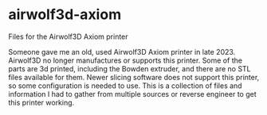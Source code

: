# airwolf3d-axiom
Files for the Airwolf3D Axiom printer

Someone gave me an old, used Airwolf3D Axiom printer in late 2023. Airwolf3D no longer manufactures or supports this printer. Some of the parts are 3d printed, including the Bowden extruder, and there are no STL files available for them. Newer slicing software does not support this printer, so some configuration is needed to use. This is a collection of files and information I had to gather from multiple sources or reverse engineer to get this printer working.
